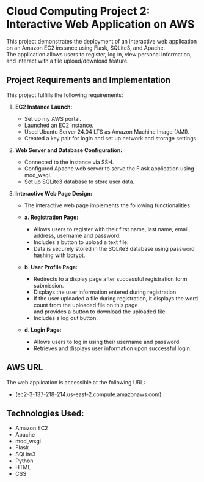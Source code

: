# Cloud Computing Project 2: Interactive Web Application on AWS

This project demonstrates the deployment of an interactive web application on an Amazon EC2 instance using Flask, SQLite3, and Apache.  
The application allows users to register, log in, view personal information, and interact with a file upload/download feature.

## Project Requirements and Implementation

This project fulfills the following requirements:

1.  **EC2 Instance Launch:**

    *   Set up my AWS portal.
    *   Launched an EC2 instance.
    *   Used Ubuntu Server 24.04 LTS as Amazon Machine Image (AMI).
    *   Created a key pair for login and set up network and storage settings.

2.  **Web Server and Database Configuration:**

    *   Connected to the instance via SSH.
    *   Configured Apache web server to serve the Flask application using mod\_wsgi.
    *   Set up SQLite3 database to store user data.

3.  **Interactive Web Page Design:**

    *   The interactive web page implements the following functionalities:

    *   **a. Registration Page:**
        *   Allows users to register with their first name, last name, email, address, username and password.
        *   Includes a button to upload a text file.
        *   Data is securely stored in the SQLite3 database using password hashing with bcrypt.

    *   **b. User Profile Page:**
        *   Redirects to a display page after successful registration form submission.
        *   Displays the user information entered during registration.
        *   If the user uploaded a file during registration, it displays the word count from the uploaded file on this page  
            and provides a button to download the uploaded file.
        *   Includes a log out button.

    *   **d. Login Page:**
        *   Allows users to log in using their username and password.
        *   Retrieves and displays user information upon successful login.

## AWS URL

The web application is accessible at the following URL:

*  (ec2-3-137-218-214.us-east-2.compute.amazonaws.com)

## Technologies Used:

*   Amazon EC2
*   Apache
*   mod\_wsgi
*   Flask
*   SQLite3
*   Python
*   HTML
*   CSS
